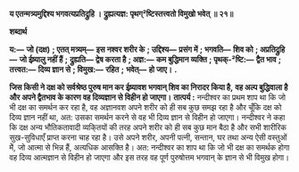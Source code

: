 **य एतन्मत्र्यमुद्दिश्य भगवत्यप्रतिद्रुहि ।** **द्रुह्यत्यज्ञ: पृथग्²ष्टिस्तत्त्वतो विमुखो भवेत् ॥ २१॥** 

**शब्दार्थ** 

**य:—** **जो (दक्ष)** **; एतत् मत्र्यम्—** **इस नश्वर शरीर के** **; उद्दिश्य—** **प्रसंग में** **; भगवति—** **शिव को** **; अप्रतिद्रुहि—** **जो ईष्र्यालु नहीं हैं** **;** **द्रुह्यति—** **द्वेष करता है** **; अज्ञ:—** **कम बुद्धिमान व्यक्ति** **; पृथक्-²ष्टि:—** **द्वैत भाव** **; तत्त्वत:—** **दिव्य ज्ञान से** **; विमुख:—** **रहित** **;** **भवेत्—** **हो जाए।** **.** 

**जिस किसी ने दक्ष को सर्वश्रेष्ठ पुरुष मान कर ईष्र्यावश भगवान् शिव का निरादर किया है,** **वह अल्प बुद्धिवाला है और अपने द्वैतभाव के कारण वह दिव्यज्ञान से विहीन हो जाएगा।** **तात्पर्य :** नन्दीश्वर का प्रथम शाप था कि जो भी दक्ष का समर्थन कर रहा है, वह अज्ञानवश अपने शरीर को ही सब कुछ समझ रहा है और चूँकि दक्ष को दिव्य ज्ञान नहीं था, अत: उसका समर्थन करने से वह भी दिव्य ज्ञान से विहीन हो जाएगा। नन्दीश्वर ने कहा कि दक्ष अन्य भौतिकतावादी व्यकि्तयों की तरह अपने शरीर को ही सब कुछ मान बैठा है और सभी शारीरिक सुख-सुविधाएँ प्राप्त करना चाह रहा है। उसे अपने शरीर, अपनी पत्नी, सन्तान, घर तथा अन्य ऐसी वस्तुओं मेें, जो आत्मा से भिन्न हैं, अत्यधिक आसक्ति है। अत: नन्दीश्वर का शाप था कि जो भी दक्ष का समर्थक होगा वह दिव्य आत्मज्ञान से विहीन हो जाएगा और इस तरह वह पूर्ण पुरुषोत्तम भगवान् के ज्ञान से भी विमुख होगा।  